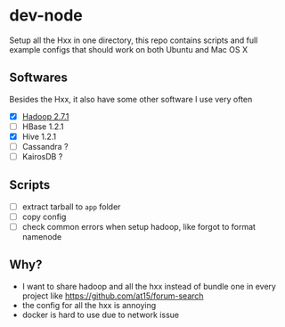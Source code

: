 # dev-node

Setup all the Hxx in one directory, this repo contains scripts and full example configs that should work on both Ubuntu and Mac OS X

## Softwares

Besides the Hxx, it also have some other software I use very often

- [x] [Hadoop 2.7.1](script/hadoop)
- [ ] HBase 1.2.1
- [x] Hive 1.2.1
- [ ] Cassandra ?
- [ ] KairosDB ?

## Scripts

- [ ] extract tarball to `app` folder
- [ ] copy config 
- [ ] check common errors when setup hadoop, like forgot to format namenode 

## Why?

- I want to share hadoop and all the hxx instead of bundle one in every project like https://github.com/at15/forum-search
- the config for all the hxx is annoying
- docker is hard to use due to network issue


